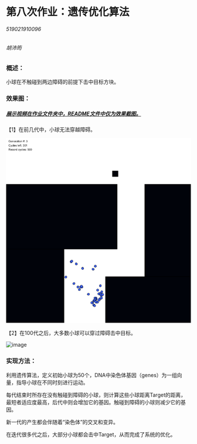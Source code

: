 # 第八次作业：遗传优化算法

###### 519021910096

###### 胡沛筠

### 概述：

小球在不触碰到两边障碍的前提下击中目标方块。



### 效果图：

##### **<u>展示视频在作业文件夹中，README文件中仅为效果截图。</u>**

【1】在前几代中，小球无法穿越障碍。

![image](https://github.com/hpypy666/519021910096-HuPeiYun/blob/main/%E4%BD%9C%E4%B8%9A%E6%95%88%E6%9E%9C%E5%9B%BE/homework8_1.png?raw=true)

【2】在100代之后，大多数小球可以穿过障碍击中目标。

![image]()



### 实现方法：

利用遗传算法，定义初始小球为50个，DNA中染色体基因（genes）为一组向量，指导小球在不同时刻进行运动。

每代结束时所存在没有触碰到障碍的小球，则计算这些小球距离Target的距离，最短者适应度最高，后代中则会增加它的基因。触碰到障碍的小球则减少它的基因。

新一代的产生都会伴随着“染色体”的交叉和变异。

在迭代很多代之后，大部分小球都会击中Target，从而完成了系统的优化。


